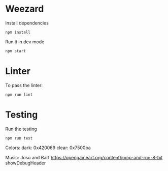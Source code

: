 # Weezard

Install dependencies
```shell
npm install
```
Run it in dev mode

```shell
npm start
```

# Linter
To pass the linter:

```shell
npm run lint
```

# Testing
Run the testing

```shell
npm run test
```

Colors:
dark: 0x420069
clear: 0x7500ba

Music:
Josu
and 
Bart
https://opengameart.org/content/jump-and-run-8-bit
showDebugHeader
